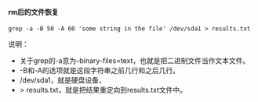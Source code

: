 

#### rm后的文件恢复

`grep -a -B 50 -A 60 'some string in the file' /dev/sda1 > results.txt`

说明：

- 关于grep的-a意为–binary-files=text，也就是把二进制文件当作文本文件。
- -B和-A的选项就是这段字符串之前几行和之后几行。
- /dev/sda1，就是硬盘设备，
- \> results.txt，就是把结果重定向到results.txt文件中。

